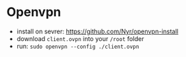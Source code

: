 Openvpn
=======

- install on sevrer: https://github.com/Nyr/openvpn-install
- download `client.ovpn` into your `/root` folder
- run: `sudo openvpn --config ./client.ovpn`
